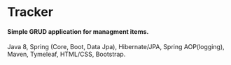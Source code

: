 # Tracker
#### Simple GRUD application for managment items.

Java 8, Spring (Core, Boot, Data Jpa), Hibernate/JPA, Spring AOP(logging), Maven, Tymeleaf, HTML/CSS, Bootstrap.
